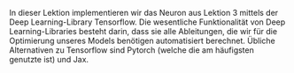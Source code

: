 In dieser Lektion implementieren wir das Neuron aus Lektion 3 mittels der Deep Learning-Library Tensorflow.
Die wesentliche Funktionalität von Deep Learning-Libraries besteht darin, dass sie alle Ableitungen, die wir für die Optimierung unseres Models benötigen automatisiert berechnet. Übliche Alternativen zu Tensorflow sind Pytorch (welche die am häufigsten genutzte ist) und Jax.
